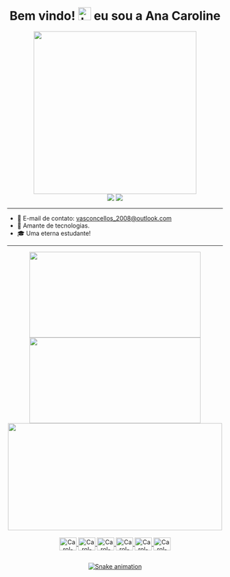 <h1 align="center">Bem vindo! <img src="https://raw.githubusercontent.com/kaueMarques/kaueMarques/master/hi.gif" height="30" alt="hand saying ola"width="30px" alt="hand_saying_ hi"> eu sou a Ana Caroline</h1>

<div align="center">
   <img height="380em" src="https://c.tenor.com/yAZPoxFg7O4AAAAd/naruto-homework.gif"/>
</div>
<div align="center">
<a href="https://www.instagram.com/anacaroline.vasconcellos/" target="_blank"><img src="https://img.shields.io/badge/Instagram-E4405F?style=for-the-badge&logo=instagram&logoColor=white" target="_blank"></a>
  <a href="https://www.linkedin.com/in/ana-caroline-vasconcellos/" target="_blank"><img src="https://img.shields.io/badge/LinkedIn-0077B5?style=for-the-badge&logo=linkedin&logoColor=white" target="_blank"></a>
</div> 


***
- 📧 E-mail de contato: vasconcellos_2008@outlook.com
- 🎯 Amante de tecnologias.
- 🎓 Uma eterna estudante!

***

<div align="center">
  <a href="https://github.com/JovemDevv">
  <img height="200px" width="400px" src="https://github-readme-stats.vercel.app/api?username=TStavale&show_icons=true&theme=dark&include_all_commits=true&count_private=true"/>        
    <img height="200px" width="400px" src="https://streak-stats.demolab.com?user=TStavale&theme=neon-dark&locale=pt-br&date_format=j%20M%5B%20Y%5D">
    <img height="250px" width="500px" src="https://github-readme-stats.vercel.app/api/top-langs/?username=TStavale&theme=dark"/>
</div>
  

<div align="center" style="display: inline_block"><br>
 <img align="center" alt="Carol-Lnx" height="30" width="40" src="https://cdn.jsdelivr.net/gh/devicons/devicon/icons/linux/linux-original.svg">
 <img align="center" alt="Carol-Js" height="30" width="40" src="https://cdn.jsdelivr.net/gh/devicons/devicon/icons/javascript/javascript-original.svg">
 <img align="center" alt="Carol-HTML" height="30" width="40" src="https://cdn.jsdelivr.net/gh/devicons/devicon/icons/html5/html5-original-wordmark.svg">
 <img align="center" alt="Carol-CSS" height="30" width="40" src="https://cdn.jsdelivr.net/gh/devicons/devicon/icons/css3/css3-original-wordmark.svg">
 <img align="center" alt="Carol-AdobePht" height="30" width="40" src="https://cdn.jsdelivr.net/gh/devicons/devicon/icons/photoshop/photoshop-line.svg">
 <img align="center" alt="Carol-Python" height="30" width="40" src="https://cdn.jsdelivr.net/gh/devicons/devicon/icons/python/python-original.svg">      
</div>

##

<div align="center">

  ![Snake animation](https://github.com/JovemDevv/JovemDevv/blob/output/github-contribution-grid-snake.svg)
 
</div>
